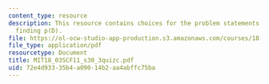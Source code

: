 ```yaml
---
content_type: resource
description: This resource contains choices for the problem statements related to
  finding p(D).
file: https://ol-ocw-studio-app-production.s3.amazonaws.com/courses/18-03sc-differential-equations-fall-2011/72e4d93335b4a09014b2aa4abffc75ba_MIT18_03SCF11_s30_3quizc.pdf
file_type: application/pdf
resourcetype: Document
title: MIT18_03SCF11_s30_3quizc.pdf
uid: 72e4d933-35b4-a090-14b2-aa4abffc75ba
---
```

